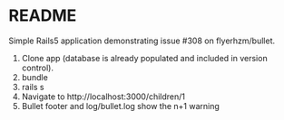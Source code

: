 # README

Simple Rails5 application demonstrating issue #308 on flyerhzm/bullet.

1. Clone app (database is already populated and included in version control).
2. bundle
3. rails s
4. Navigate to http://localhost:3000/children/1
5. Bullet footer and log/bullet.log show the n+1 warning